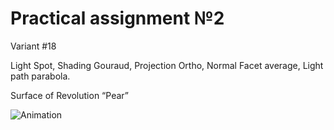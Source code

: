 # Practical assignment №2

Variant #18

Light Spot, Shading Gouraud, Projection Ortho, Normal Facet average, Light path parabola.

Surface of Revolution “Pear”

![Animation]()
